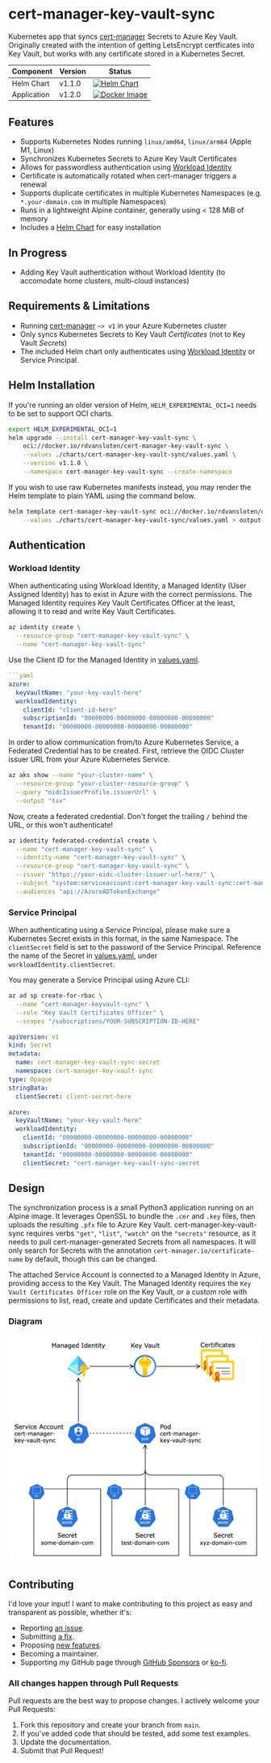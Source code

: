 # cert-manager-key-vault-sync

Kubernetes app that syncs [cert-manager](https://cert-manager.io) Secrets to Azure Key Vault. Originally created with the intention of getting LetsEncrypt certficates into Key Vault, but works with any certificate stored in a Kubernetes Secret.

| Component   | Version | Status                                                                                                                                                                                                                                      |
| ----------- | ------- | ------------------------------------------------------------------------------------------------------------------------------------------------------------------------------------------------------------------------------------------- |
| Helm Chart  | v1.1.0  | [![Helm Chart](https://github.com/rdvansloten/cert-manager-key-vault-sync/actions/workflows/build-push-helm-chart.yaml/badge.svg)](https://github.com/rdvansloten/cert-manager-key-vault-sync/actions/workflows/build-push-helm-chart.yaml) |
| Application | v1.2.0  | [![Docker Image](https://github.com/rdvansloten/cert-manager-key-vault-sync/actions/workflows/build-push-image.yaml/badge.svg)](https://github.com/rdvansloten/cert-manager-key-vault-sync/actions/workflows/build-push-image.yaml)         |

## Features

- Supports Kubernetes Nodes running `linux/amd64`, `linux/arm64` (Apple M1, Linux)
- Synchronizes Kubernetes Secrets to Azure Key Vault Certificates
- Allows for passwordless authentication using [Workload Identity](https://learn.microsoft.com/en-us/azure/aks/workload-identity-overview)
- Certificate is automatically rotated when cert-manager triggers a renewal
- Supports duplicate certificates in multiple Kubernetes Namespaces (e.g. `*.your-domain.com` in multiple Namespaces)
- Runs in a lightweight Alpine container, generally using < 128 MiB of memory
- Includes a [Helm Chart](#helm-installation) for easy installation

## In Progress

- Adding Key Vault authentication without Workload Identity (to accomodate home clusters, multi-cloud instances)

## Requirements & Limitations

- Running [cert-manager](https://cert-manager.io) `~> v1` in your Azure Kubernetes cluster
- Only syncs Kubernetes Secrets to Key Vault _Certificates_ (not to Key Vault _Secrets_)
- The included Helm chart only authenticates using [Workload Identity](https://learn.microsoft.com/en-us/azure/aks/workload-identity-overview) or Service Principal.

## Helm Installation

If you're running an older version of Helm, `HELM_EXPERIMENTAL_OCI=1` needs to be set to support OCI charts.

```sh
export HELM_EXPERIMENTAL_OCI=1
helm upgrade --install cert-manager-key-vault-sync \
    oci://docker.io/rdvansloten/cert-manager-key-vault-sync \
    --values ./charts/cert-manager-key-vault-sync/values.yaml \
    --version v1.1.0 \
    --namespace cert-manager-key-vault-sync --create-namespace
```

If you wish to use raw Kubernetes manifests instead, you may render the Helm template to plain YAML using the command below.

```sh
helm template cert-manager-key-vault-sync oci://docker.io/rdvansloten/cert-manager-key-vault-sync --version v0.3.0 \
    --values ./charts/cert-manager-key-vault-sync/values.yaml > output.yaml
```

## Authentication

### Workload Identity

When authenticating using Workload Identity, a Managed Identity (User Assigned Identity) has to exist in Azure with the correct permissions. The Managed Identity requires Key Vault Certificates Officer at the least, allowing it to read and write Key Vault Certificates.

```sh
az identity create \
  --resource-group "cert-manager-key-vault-sync" \
  --name "cert-manager-key-vault-sync"
```

Use the Client ID for the Managed Identity in [values.yaml](./charts/cert-manager-key-vault-sync/values.yaml).

```yaml
```yaml
azure:
  keyVaultName: "your-key-vault-here"
  workloadIdentity:
    clientId: "client-id-here"
    subscriptionId: "00000000-00000000-00000000-00000000"
    tenantId: "00000000-00000000-00000000-00000000"
```

In order to allow communication from/to Azure Kubernetes Service, a Federated Credential has to be created. First, retrieve the OIDC Cluster issuer URL from your Azure Kubernetes Service.

```sh
az aks show --name "your-cluster-name" \
  --resource-group "your-cluster-resource-group" \
  --query "oidcIssuerProfile.issuerUrl" \
  --output "tsv"
```

Now, create a federated credential. Don't forget the trailing `/` behind the URL, or this won't authenticate!

```sh
az identity federated-credential create \
  --name "cert-manager-key-vault-sync" \
  --identity-name "cert-manager-key-vault-sync" \
  --resource-group "cert-manager-key-vault-sync" \
  --issuer "https://your-oidc-cluster-issuer-url-here/" \
  --subject "system:serviceaccount:cert-manager-key-vault-sync:cert-manager-key-vault-sync" \
  --audiences "api://AzureADTokenExchange"
```

### Service Principal

When authenticating using a Service Principal, please make sure a Kubernetes Secret exists in this format, in the same Namespace. The `clientSecret` field is set to the password of the Service Principal. Reference the name of the Secret in [values.yaml](./charts/cert-manager-key-vault-sync/values.yaml), under `workloadIdentity.clientSecret`.

You may generate a Service Principal using Azure CLI:

```sh
az ad sp create-for-rbac \
  --name "cert-manager-keyvault-sync" \
  --role "Key Vault Certificates Officer" \
  --scopes "/subscriptions/YOUR-SUBSCRIPTION-ID-HERE"
```

```yaml
apiVersion: v1
kind: Secret
metadata:
  name: cert-manager-key-vault-sync-secret
  namespace: cert-manager-key-vault-sync
type: Opaque
stringData:
  clientSecret: client-secret-here
```

```yaml
azure:
  keyVaultName: "your-key-vault-here"
  workloadIdentity:
    clientId: "00000000-00000000-00000000-00000000"
    subscriptionId: "00000000-00000000-00000000-00000000"
    tenantId: "00000000-00000000-00000000-00000000"
    clientSecret: "cert-manager-key-vault-sync-secret
```

## Design

The synchronization process is a small Python3 application running on an Alpine image. It leverages OpenSSL to bundle the `.cer` and `.key` files, then uploads the resulting `.pfx` file to Azure Key Vault. cert-manager-key-vault-sync requires verbs `"get"`, `"list"`, `"watch"` on the `"secrets"` resource, as it needs to pull cert-manager-generated Secrets from all namespaces. It will only search for Secrets with the annotation `cert-manager.io/certificate-name` by default, though this can be changed.

The attached Service Account is connected to a Managed Identity in Azure, providing access to the Key Vault. The Managed Identity requires the `Key Vault Certificates Officer` role on the Key Vault, or a custom role with permissions to list, read, create and update Certificates and their metadata.

### Diagram

![A diagram of the synchronization](./attachments/cert-sync.jpg)

## Contributing

I'd love your input! I want to make contributing to this project as easy and transparent as possible, whether it's:

- Reporting [an issue](https://github.com/rdvansloten/cert-manager-key-vault-sync/issues/new?assignees=&labels=bug&template=bug_report.yml).
- Submitting [a fix](https://github.com/rdvansloten/cert-manager-key-vault-sync/compare).
- Proposing [new features](https://github.com/rdvansloten/cert-manager-key-vault-sync/issues/new?assignees=&labels=enhancement&template=feature_request.yml).
- Becoming a maintainer.
- Supporting my GitHub page through [GitHub Sponsors](https://github.com/sponsors/rdvansloten) or [ko-fi](https://ko-fi.com/V7V0WI9MI).

### All changes happen through Pull Requests

Pull requests are the best way to propose changes. I actively welcome your Pull Requests:

1. Fork this repository and create your branch from `main`.
2. If you've added code that should be tested, add some test examples.
3. Update the documentation.
4. Submit that Pull Request!
